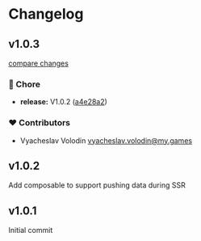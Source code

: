 # Changelog

## v1.0.3

[compare changes](https://github.com/hedint/nuxt3-gtm/compare/v1.0.1...v1.0.3)

### 🏡 Chore

- **release:** V1.0.2 ([a4e28a2](https://github.com/hedint/nuxt3-gtm/commit/a4e28a2))

### ❤️ Contributors

- Vyacheslav Volodin <vyacheslav.volodin@my.games>

## v1.0.2

Add composable to support pushing data during SSR

## v1.0.1

Initial commit


